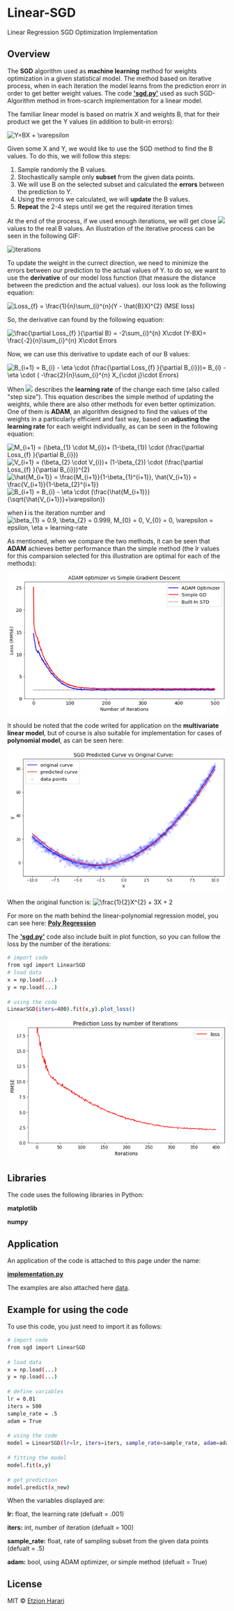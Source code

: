 # Linear-SGD
Linear Regression SGD Optimization Implementation

## Overview
The **SGD** algorithm used as **machine learning** method for weights optimization in a given statistical model. The method based on iterative process, when in each iteration the model learns from the prediction  erorr in order to get better weight values. The code [**'sgd.py'**](https://github.com/EtzionR/Linear-SGD/sgd.py) used as such SGD-Algorithm method in from-scarch implementation for a linear model.

The familiar linear model is based on matrix X and weights B, that for their product we get the Y values (in addition to bulit-in errors):

<img src="https://latex.codecogs.com/svg.image?Y=BX&space;&plus;&space;\varepsilon" title="Y=BX + \varepsilon" />

Given some X and Y, we would like to use the SGD method to find the B values. To do this, we will follow this steps:
1. Sample randomly the B values.
2. Stochastically sample only **subset** from the given data points.
3. We will use B on the selected subset and calculated the **errors** between the prediction to Y.
4. Using the errors we calculated, we will **update** the B values.
5. **Repeat** the 2-4 steps until we get the required iteration times

At the end of the process, if we used enough iterations, we will get close <img src="https://render.githubusercontent.com/render/math?math=\widehat{B}"> values to the real B values. An illustration of the iterative process can be seen in the following GIF:

![iterations](https://github.com/EtzionR/Linear-SGD/blob/main/pictures/iterations.gif)

To update the weight in the currect direction, we need to minimize the errors between our prediction to the actual values of Y. to do so, we want to use the **derivative** of our model loss function (that measure the distance between the prediction and the actual values). our loss look as the following equation:

<img src="https://latex.codecogs.com/svg.image?Loss_{f}&space;=&space;\frac{1}{n}\sum_{i}^{n}(Y&space;-&space;\hat{B}X)^{2}" title="Loss_{f} = \frac{1}{n}\sum_{i}^{n}(Y - \hat{B}X)^{2}" />  (MSE loss)

So, the derivative can found by the following equation:

<img src="https://latex.codecogs.com/svg.image?\frac{\partial&space;Loss_{f}&space;}{\partial&space;B}&space;=&space;\frac{-2}{n}\sum_{i}^{n}&space;X\cdot&space;(Y-BX)=&space;-2\sum_{i}^{n}&space;X\cdot&space;Errors" title="\frac{\partial Loss_{f} }{\partial B} = -2\sum_{i}^{n} X\cdot (Y-BX)= \frac{-2}{n}\sum_{i}^{n} X\cdot Errors" />

Now, we can use this derivative to update each of our B values:

<img src="https://latex.codecogs.com/svg.image?B_{i&plus;1}&space;=&space;B_{i}&space;-&space;\eta&space;\cdot&space;(\frac{\partial&space;Loss_{f}&space;}{\partial&space;B_{i}})=&space;B_{i}&space;-&space;\eta&space;\cdot&space;(&space;-\frac{2}{n}\sum_{i}^{n}&space;X_{\cdot&space;j}\cdot&space;Errors)" title="B_{i+1} = B_{i} - \eta \cdot (\frac{\partial Loss_{f} }{\partial B_{i}})= B_{i} - \eta \cdot ( -\frac{2}{n}\sum_{i}^{n} X_{\cdot j}\cdot Errors)" />

When <img src="https://render.githubusercontent.com/render/math?math=\eta"> describes the **learning rate** of the change each time (also called "step size"). This equation describes the simple method of updating the weights, while there are also other methods for even better optimization. One of them is **ADAM**, an algorithm designed to find the values of the weights in a particularly efficient and fast way, based on **adjusting the learning rate** for each weight individually, as can be seen in the following equation:

<img src="https://latex.codecogs.com/svg.image?M_{i&plus;1}&space;=&space;(\beta_{1}&space;\cdot&space;M_{i})&plus;&space;(1-\beta_{1})&space;\cdot&space;(\frac{\partial&space;Loss_{f}&space;}{\partial&space;B_{i}})" title="M_{i+1} = (\beta_{1} \cdot M_{i})+ (1-\beta_{1}) \cdot (\frac{\partial Loss_{f} }{\partial B_{i}})" />

<img src="https://latex.codecogs.com/svg.image?V_{i&plus;1}&space;=&space;(\beta_{2}&space;\cdot&space;V_{i})&plus;&space;(1-\beta_{2})&space;\cdot&space;(\frac{\partial&space;Loss_{f}&space;}{\partial&space;B_{i}})^{2}" title="V_{i+1} = (\beta_{2} \cdot V_{i})+ (1-\beta_{2}) \cdot (\frac{\partial Loss_{f} }{\partial B_{i}})^{2}" />

<img src="https://latex.codecogs.com/svg.image?\hat{M_{i+1}}&space;=&space;\frac{M_{i+1}}{1-\beta_{1}^{i+1}},&space;&space;&space;&space;&space;\hat{V_{i+1}}&space;=&space;\frac{V_{i+1}}{1-\beta_{2}^{i+1}}" title="\hat{M_{i+1}} = \frac{M_{i+1}}{1-\beta_{1}^{i+1}}, \hat{V_{i+1}} = \frac{V_{i+1}}{1-\beta_{2}^{i+1}}" />

<img src="https://latex.codecogs.com/svg.image?B_{i&plus;1}&space;=&space;B_{i}&space;-&space;\eta&space;\cdot&space;(\frac{\hat{M_{i&plus;1}}}{\sqrt{\hat{V_{i&plus;1}}}&plus;\varepsilon})" title="B_{i+1} = B_{i} - \eta \cdot (\frac{\hat{M_{i+1}}}{\sqrt{\hat{V_{i+1}}}+\varepsilon})" />

when **i** is the iteration number and <img src="https://latex.codecogs.com/svg.image?\beta_{1}&space;=&space;0.9,&space;\beta_{2}&space;=&space;0.999,&space;M_{0}&space;=&space;0,&space;V_{0}&space;=&space;0,&space;\varepsilon&space;=&space;epsilon,&space;\eta&space;=&space;learning-rate" title="\beta_{1} = 0.9, \beta_{2} = 0.999, M_{0} = 0, V_{0} = 0, \varepsilon = epsilon, \eta = learning-rate"/>

As mentioned, when we compare the two methods, it can be seen that **ADAM** achieves better performance than the simple method (the lr values for this comparsion selected for this illustration are optimal for each of the methods):

![compare](https://github.com/EtzionR/Linear-SGD/blob/main/pictures/adam_vs_simple.png)

It should be noted that the code writed for application on the **multivariate linear model**, but of course is also suitable for implementation for cases of **polynomial model**, as can be seen here:

![poly](https://github.com/EtzionR/Linear-SGD/blob/main/pictures/simple_predicted.png)

When the original function is:   <img src="https://latex.codecogs.com/svg.image?\frac{1}{2}X^{2}&space;&plus;&space;3X&space;&plus;&space;2" title="\frac{1}{2}X^{2} + 3X + 2" />

For more on the math behind the linear-polynomial regression model, you can see here: [**Poly Regression**](https://github.com/EtzionR/Polynomial-Regression-Optimizer)

The [**'sgd.py'**](https://github.com/EtzionR/Linear-SGD/sgd.py) code also include built in plot function, so you can follow the loss by the number of the iterations:

``` sh
# import code
from sgd import LinearSGD
# load data
x = np.load(...)
y = np.load(...)

# using the code
LinearSGD(iters=400).fit(x,y).plot_loss()
```

![plot](https://github.com/EtzionR/Linear-SGD/blob/main/pictures/plot_loss.png)

## Libraries
The code uses the following libraries in Python:

**matplotlib**

**numpy**

## Application
An application of the code is attached to this page under the name: 

[**implementation.py**](https://github.com/EtzionR/Linear-SGD/blob/main/implementation.py)

The examples are also attached here [data](https://github.com/EtzionR/Linear-SGD/tree/main/examples).


## Example for using the code
To use this code, you just need to import it as follows:
``` sh
# import code
from sgd import LinearSGD

# load data
x = np.load(...)
y = np.load(...)

# define variables
lr = 0.01
iters = 500
sample_rate = .5
adam = True

# using the code
model = LinearSGD(lr=lr, iters=iters, sample_rate=sample_rate, adam=adam)

# fitting the model
model.fit(x,y)

# get prediction
model.predict(x_new)
```

When the variables displayed are:

**lr:** float, the learning rate  (defualt = .001)

**iters:** int, number of iteration  (defualt = 100)

**sample_rate:** float, rate of sampling subset from the given data points  (defualt = .5)

**adam:** bool, using ADAM optimizer, or simple method (defualt = True)

## License
MIT © [Etzion Harari](https://github.com/EtzionR)


